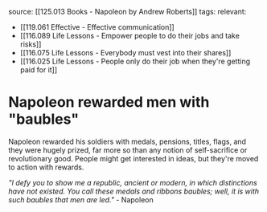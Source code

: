source: [[125.013 Books - Napoleon by Andrew Roberts]]
tags:
relevant:
- [[119.061 Effective - Effective communication]]
- [[116.089 Life Lessons - Empower people to do their jobs and take risks]]
- [[116.075 Life Lessons - Everybody must vest into their shares]]
- [[116.025 Life Lessons - People only do their job when they're getting paid for it]]

# Napoleon rewarded men with "baubles"

Napoleon rewarded his soldiers with medals, pensions, titles, flags, and they were hugely prized, far more so than any notion of self-sacrifice or revolutionary good. People might get interested in ideas, but they're moved to action with rewards.

_"I defy you to show me a republic, ancient or modern, in which distinctions have not existed. You call these medals and ribbons baubles; well, it is with such baubles that men are led."_ - Napoleon

